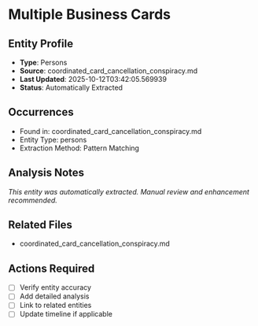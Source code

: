 # Multiple Business Cards

## Entity Profile
- **Type**: Persons
- **Source**: coordinated_card_cancellation_conspiracy.md
- **Last Updated**: 2025-10-12T03:42:05.569939
- **Status**: Automatically Extracted

## Occurrences
- Found in: coordinated_card_cancellation_conspiracy.md
- Entity Type: persons
- Extraction Method: Pattern Matching

## Analysis Notes
*This entity was automatically extracted. Manual review and enhancement recommended.*

## Related Files
- coordinated_card_cancellation_conspiracy.md

## Actions Required
- [ ] Verify entity accuracy
- [ ] Add detailed analysis
- [ ] Link to related entities
- [ ] Update timeline if applicable
